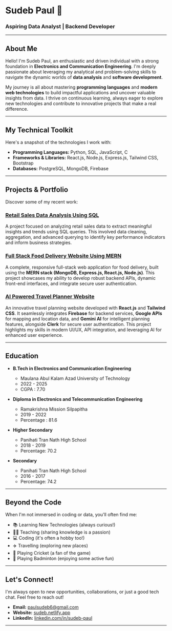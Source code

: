 # Sudeb Paul 👋

### Aspiring Data Analyst | Backend Developer

---

## About Me

Hello! I'm Sudeb Paul, an enthusiastic and driven individual with a strong foundation in **Electronics and Communication Engineering**. I'm deeply passionate about leveraging my analytical and problem-solving skills to navigate the dynamic worlds of **data analysis** and **software development**.

My journey is all about mastering **programming languages** and **modern web technologies** to build impactful applications and uncover valuable insights from data. I thrive on continuous learning, always eager to explore new technologies and contribute to innovative projects that make a real difference.

---

## My Technical Toolkit

Here's a snapshot of the technologies I work with:

* **Programming Languages:** Python, SQL, JavaScript, C
* **Frameworks & Libraries:** React.js, Node.js, Express.js, Tailwind CSS, Bootstrap
* **Databases:** PostgreSQL, MongoDB, Firebase

---

## Projects & Portfolio

Discover some of my recent work:

### [Retail Sales Data Analysis Using SQL](https://github.com/Sudeb09/Retail_Sales_Analysis)
A project focused on analyzing retail sales data to extract meaningful insights and trends using SQL queries. This involved data cleaning, aggregation, and advanced querying to identify key performance indicators and inform business strategies.

### [Full Stack Food Delivery Website Using MERN](https://food-del-frontend-y3di.onrender.com/)
A complete, responsive full-stack web application for food delivery, built using the **MERN stack (MongoDB, Express.js, React.js, Node.js)**. This project showcases my ability to develop robust backend APIs, dynamic front-end interfaces, and integrate secure user authentication.

### [AI Powered Travel Planner Website](https://sudeb-travel-ai.vercel.app/)
An innovative travel planning website developed with **React.js** and **Tailwind CSS**. It seamlessly integrates **Firebase** for backend services, **Google APIs** for mapping and location data, and **Gemini AI** for intelligent planning features, alongside **Clerk** for secure user authentication. This project highlights my skills in modern UI/UX, API integration, and leveraging AI for enhanced user experience.

---

## Education

* **B.Tech in Electronics and Communication Engineering**
    * Maulana Abul Kalam Azad University of Technology
    * 2022 - 2025
    * CGPA : 7.70

* **Diploma in Electronics and Telecommunication Engineering**
    * Ramakrishna Mission Silpapitha
    * 2019 - 2022
    * Percentage : 81.6

* **Higher Secondary**
    * Panihati Tran Nath High School
    * 2018 - 2019
    * Percentage: 70.2

* **Secondary**
    * Panihati Tran Nath High School
    * 2016 - 2017
    * Percentage: 74.2

---

## Beyond the Code

When I'm not immersed in coding or data, you'll often find me:

* 📚 Learning New Technologies (always curious!)
* 👨‍🏫 Teaching (sharing knowledge is a passion)
* 💻 Coding (it's often a hobby too!)
* ✈️ Travelling (exploring new places)
* 🏏 Playing Cricket (a fan of the game)
* 🏸 Playing Badminton (enjoying some active fun)

---

## Let's Connect!

I'm always open to new opportunities, collaborations, or just a good tech chat. Feel free to reach out!

* **Email:** paulsudeb6@gmail.com
* **Website:** [sudeb.netlify.app](https://sudeb.netlify.app)
* **LinkedIn:** [linkedin.com/in/sudeb-paul](https://www.linkedin.com/in/sudeb-paul)

---
